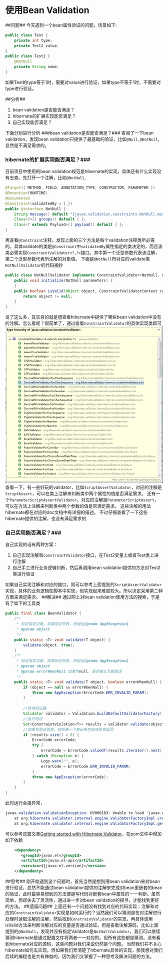 # 使用Bean Validation

##问题##
今天遇到一个bean属性验证的问题，场景如下:

```java
public class Test {
    private int type;
    private Test2 value;
}
public class Test2 {
    @NotNull
    private String name;
}
```

如果Test的type等于1时，需要对value进行验证，如果type不等于1时，不需要对type进行验证。

##分析##
1. bean validation是否能否满足？
2. hibernate的扩展实现能否满足？
3. 自己实现能否满足？

下面分别进行分析
###bean validation是否能否满足？###
查阅了一下bean validation，发现bean validation只提供了最基础的验证，比如`@Null,@NotNull`,显然是不满足需求的。
### hibernate的扩展实现能否满足？###
目前项目中使用的bean validation规范是hibernate的实现，具体还有什么实现没有去查。先打开一个注解，比如`@NotNull`,
```java
@Target({ METHOD, FIELD, ANNOTATION_TYPE, CONSTRUCTOR, PARAMETER })
@Retention(RUNTIME)
@Documented
@Constraint(validatedBy = { })
public @interface NotNull {
	String message() default "{javax.validation.constraints.NotNull.message}";
	Class<?>[] groups() default { };
	Class<? extends Payload>[] payload() default { };
}
```
再查看`@Constraint`注释，发现上面的三个方法是每个validation注释类所必需的。具体validate的类是`@Constraint`中`validatedBy`属性指定的类决定的，而且该类必需实现`ConstraintValidator<?,?>`接口。其中第一个泛型参数代表该注解，第二个泛型参数代表所注解的对象值。
下面是`@NotNull`所对应的validate类`NotNullValidator`的代码摘抄
```java
public class NotNullValidator implements ConstraintValidator<NotNull, Object> {
	public void initialize(NotNull parameters) {
	}
	public boolean isValid(Object object, ConstraintValidatorContext constraintValidatorContext) {
		return object != null;
	}
}
```
说了这么多，其实目的就是想查看hibernate中提供了哪些bean validation中没有的注解。怎么看呢？很简单了，通过查看`ConstraintValidator`的具体实现类即可
![ConstraintValidator实现](../screenshot/ConstraintValidator.png)
查看一下，有一些好玩的validator，比如`ScriptAssertValidator`，对应的注解是`ScriptAssert`，可以在类上注解来判断类中两个属性的值是否满足需求。
还有一个`ParameterScriptAssertValidator`，对应的注解是`ParameterScriptAssert`，可以在方法上注解来判断类中两个参数的值是否满足需求。
这些注解的用法hibernate都在对应的doc文档中有详细的描述。
不过仔细查看了一下这些hibernate提供的注解，也没有满足需求的
### 自己实现能否满足？###
自己实现的话有两种方案：
1. 自己实现注解和`ConstraintValidator`接口，在Test2变量上或者Test类上进行注解
2. 自己手工进行业务逻辑判断，然后再调用bean validation提供的方法对Test2类进行验证

如果自己实现注解和对应的接口，则可以参考上面提到的`ScriptAssertValidator`实现，具体的业务逻辑在脚本中实现，但实现起来难度较大。所以决定采用第二种方案来满足需求。
##解决##
通过网上对bean validation使用方法的搜索，于是有了如下的工具类
```java
public final class BeanValidator {
	/**
	 * 验证指定对象。如果验证失败，则抛出{@code AppException}
	 * @param object
	 */
	public static <T> void validate(T object) {
		validate(object, true);
	}
	/**
	 * 验证指定对象。如果验证失败，则抛出{@code AppException}
	 * @param object
	 * @param errorWhenNull 如果为null，是否被认为是错误
	 */
	public static <T> void validate(T object, boolean errorWhenNull) {
		if (object == null && errorWhenNull) {
			throw new AppException(ErrorCode.ERR_INVALID_PARAM);
		}

        //获得验证器
        Validator validator = Validation.buildDefaultValidatorFactory().getValidator();
        //执行验证
        Set<ConstraintViolation<T>> results = validator.validate(object);
        //如果有验证信息，则将第一个取出来包装成异常返回
        if (results.size() > 0) {
			ErrorCode errorCode;
			try {
				errorCode = ErrorCode.valueOf(results.iterator().next().getMessage());
			} catch (Exception e) {
				Logs.warn("", e);
				errorCode = ErrorCode.ERR_INVALID_PARAM;
			}
			throw new AppException(errorCode);
		}
    }
}
```
此时运行会报异常，
```java
javax.validation.ValidationException: HV000183: Unable to load 'javax.el.ExpressionFactory'. Check that you have the EL dependencies on the classpath, or use ParameterMessageInterpolator instead
	at org.hibernate.validator.internal.engine.ValidatorFactoryImpl.createValidator(ValidatorFactoryImpl.java:339) ~[hibernate-validator-5.2.2.Final.jar:5.2.2.Final]
	at org.hibernate.validator.internal.engine.ValidatorFactoryImpl.getValidator(ValidatorFactoryImpl.java:256) ~[hibernate-validator-5.2.2.Final.jar:5.2.2.Final]
```
可以参考这篇文章[Getting started with Hibernate Validator](http://hibernate.org/validator/documentation/getting-started/)，在pom文件中增加如下依赖
```xml
    <dependency>
       <groupId>javax.el</groupId>
       <artifactId>javax.el-api</artifactId>
       <version>${javax-el.version}</version>
    </dependency>
```
##思考##
刚开始遇到这个问题时，首先当然是想到用bean validation来对bean进行验证，显然不能通过bean validation提供的注解来完成对bean里嵌套的bean的验证，此时最容易想到的方法便是写代码对嵌套bean中属性的一一判断。虽然简单，但却失去了灵活性，通过进一步对bean validation的探寻，才能找到更好的方法。
##遗留问题##
上面还有一个问题没有找到对应的代码实现：注解和对应的`ConstraintValidator`实现是如何运行的？当然我们可以猜测是在对注解进行处理时读取注解的注解，然后找到`ConstraintValidator`的实现，再具体调用isValid方法来判断注解对应的变量是否通过验证。但是查看注解源码，比如上面提到的`@NotNull`，发现并没有指定Validator是`NotNullValidator`，我们可以继续猜测hibernate是通过配置文件将两者一一对应的。但所有这些都是猜测，没有看到hibernate对应的源码，这些问题对我们来说仍然是个问题。
当然我们并不关心hibernate如何去实现，但如果我们弄清楚了hibernate具体的实现，那我想对我们后续的编程也是大有裨益的，因为我们又掌握了一种思考及解决问题的方法。
